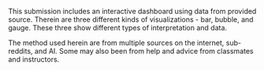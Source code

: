
This submission includes an interactive dashboard using data from provided source. Therein are three different kinds of visualizations - bar, bubble, and gauge. These three show different types of interpretation and data. 

The method used herein are from multiple sources on the internet, sub-reddits, and AI. Some may also been from help and advice from classmates and instructors.